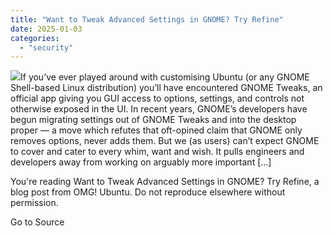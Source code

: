 ```yaml
---
title: "Want to Tweak Advanced Settings in GNOME? Try Refine"
date: 2025-01-03
categories: 
  - "security"
---
```


![](https://i0.wp.com/www.omgubuntu.co.uk/wp-content/uploads/2025/01/refine-app.jpg?resize=406%2C232&ssl=1)If you’ve ever played around with customising Ubuntu (or any GNOME Shell-based Linux distribution) you’ll have encountered GNOME Tweaks, an official app giving you GUI access to options, settings, and controls not otherwise exposed in the UI. In recent years, GNOME’s developers have begun migrating settings out of GNOME Tweaks and into the desktop proper — a move which refutes that oft-opined claim that GNOME only removes options, never adds them. But we (as users) can’t expect GNOME to cover and cater to every whim, want and wish. It pulls engineers and developers away from working on arguably more important \[…\]

You're reading Want to Tweak Advanced Settings in GNOME? Try Refine, a blog post from OMG! Ubuntu. Do not reproduce elsewhere without permission.

Go to Source
